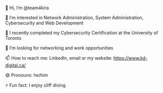 👋 Hi, I’m @team4kira

👀 I’m interested in Network Administration, System Administration, Cybersecurity and Web Development 

🌱 I recently completed my Cybersecurity Certification at the University of Toronto

💞️ I’m looking for networking and work opportunities

📫 How to reach me: LinkedIn, email or my website: https://www.kd-digital.ca/

😄 Pronouns: he/him

⚡ Fun fact: I enjoy cliff diving

<!---
team4kira/team4kira is a ✨ special ✨ repository because its `README.md` (this file) appears on your GitHub profile.
You can click the Preview link to take a look at your changes.
--->
